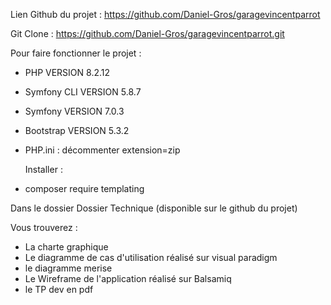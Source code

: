 Lien Github du projet : https://github.com/Daniel-Gros/garagevincentparrot

Git Clone : https://github.com/Daniel-Gros/garagevincentparrot.git

Pour faire fonctionner le projet :

- PHP VERSION 8.2.12
- Symfony CLI VERSION 5.8.7
- Symfony VERSION 7.0.3
- Bootstrap VERSION 5.3.2
- PHP.ini : décommenter extension=zip

  Installer :

- composer require templating

Dans le dossier Dossier Technique (disponible sur le github du projet)

Vous trouverez :

- La charte graphique
- Le diagramme de cas d'utilisation réalisé sur visual paradigm
- le diagramme merise
- Le Wireframe de l'application réalisé sur Balsamiq
- le TP dev en pdf
